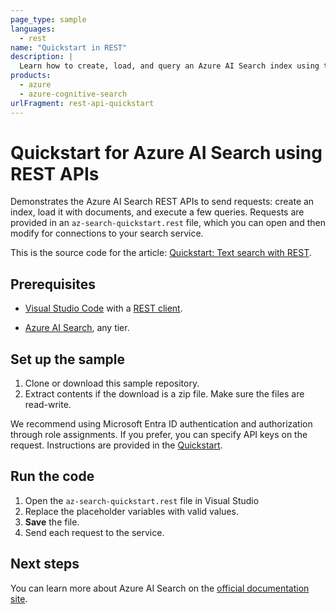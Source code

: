 ```yaml
---
page_type: sample
languages:
  - rest
name: "Quickstart in REST"
description: |
  Learn how to create, load, and query an Azure AI Search index using the REST APIs.
products:
  - azure
  - azure-cognitive-search
urlFragment: rest-api-quickstart
---
```


# Quickstart for Azure AI Search using REST APIs

Demonstrates the Azure AI Search REST APIs to send requests: create an index, load it with documents, and execute a few queries. Requests are provided in an `az-search-quickstart.rest` file, which you can open and then modify for connections to your search service.

This is the source code for the article: [Quickstart: Text search with REST](https://learn.microsoft.com/azure/search/search-get-started-rest). 

## Prerequisites

+ [Visual Studio Code](https://code.visualstudio.com/download) with a [REST client](https://marketplace.visualstudio.com/items?itemName=humao.rest-client).

+ [Azure AI Search](https://learn.microsoft.com/azure/search/search-create-service-portal), any tier.

## Set up the sample

1. Clone or download this sample repository.
1. Extract contents if the download is a zip file. Make sure the files are read-write.

We recommend using Microsoft Entra ID authentication and authorization through role assignments. If you prefer, you can specify API keys on the request. Instructions are provided in the [Quickstart](https://learn.microsoft.com/azure/search/search-get-started-rest). 

## Run the code

1. Open the `az-search-quickstart.rest` file in Visual Studio
1. Replace the placeholder variables with valid values.
1. **Save** the file.
1. Send each request to the service.

## Next steps

You can learn more about Azure AI Search on the [official documentation site](https://learn.microsoft.com/azure/search).
